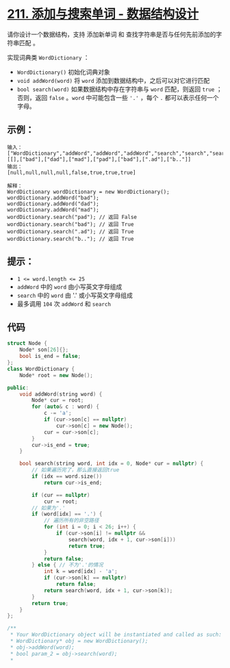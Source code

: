 # [211. 添加与搜索单词 - 数据结构设计](https://leetcode.cn/problems/design-add-and-search-words-data-structure/)

请你设计一个数据结构，支持 添加新单词 和 查找字符串是否与任何先前添加的字符串匹配 。

实现词典类 `WordDictionary` ：

- `WordDictionary()` 初始化词典对象
- `void addWord(word)` 将 `word` 添加到数据结构中，之后可以对它进行匹配
- `bool search(word)` 如果数据结构中存在字符串与 `word` 匹配，则返回 `true` ；否则，返回 `false` 。`word` 中可能包含一些 `'.'` ，每个 `.` 都可以表示任何一个字母。

## **示例：**

```
输入：
["WordDictionary","addWord","addWord","addWord","search","search","search","search"]
[[],["bad"],["dad"],["mad"],["pad"],["bad"],[".ad"],["b.."]]
输出：
[null,null,null,null,false,true,true,true]

解释：
WordDictionary wordDictionary = new WordDictionary();
wordDictionary.addWord("bad");
wordDictionary.addWord("dad");
wordDictionary.addWord("mad");
wordDictionary.search("pad"); // 返回 False
wordDictionary.search("bad"); // 返回 True
wordDictionary.search(".ad"); // 返回 True
wordDictionary.search("b.."); // 返回 True
```

## **提示：**

- `1 <= word.length <= 25`
- `addWord` 中的 `word` 由小写英文字母组成
- `search` 中的 `word` 由 '.' 或小写英文字母组成
- 最多调用 `104` 次 `addWord` 和 `search`

## 代码

```cpp
struct Node {
    Node* son[26]{};
    bool is_end = false;
};
class WordDictionary {
    Node* root = new Node();

public:
    void addWord(string word) {
        Node* cur = root;
        for (auto& c : word) {
            c -= 'a';
            if (cur->son[c] == nullptr)
                cur->son[c] = new Node();
            cur = cur->son[c];
        }
        cur->is_end = true;
    }

    bool search(string word, int idx = 0, Node* cur = nullptr) {
        // 如果遍历完了，那么直接返回true
        if (idx == word.size())
            return cur->is_end;

        if (cur == nullptr)
            cur = root;
        // 如果为'.'
        if (word[idx] == '.') {
            // 遍历所有的非空路径
            for (int i = 0; i < 26; i++) {
                if (cur->son[i] != nullptr &&
                    search(word, idx + 1, cur->son[i]))
                    return true;
            }
            return false;
        } else { // 不为'.'的情况
            int k = word[idx] - 'a';
            if (cur->son[k] == nullptr)
                return false;
            return search(word, idx + 1, cur->son[k]);
        }
        return true;
    }
};

/**
 * Your WordDictionary object will be instantiated and called as such:
 * WordDictionary* obj = new WordDictionary();
 * obj->addWord(word);
 * bool param_2 = obj->search(word);
 *
```

